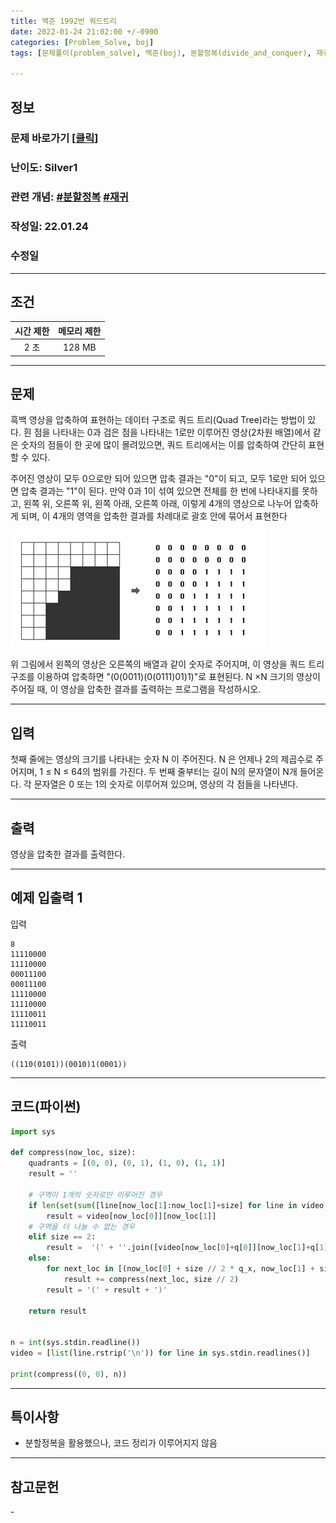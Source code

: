 ```yaml
---
title: 백준 1992번 쿼드트리
date: 2022-01-24 21:02:00 +/-0900
categories: [Problem_Solve, boj]
tags: [문제풀이(problem_solve), 백준(boj), 분할정복(divide_and_conquer), 재귀(recursion)]

---
```

## 정보
### 문제 바로가기 [[클릭](https://www.acmicpc.net/problem/1992)]
### 난이도: Silver1
### 관련 개념: [#분할정복](https://www.acmicpc.net/problemset?sort=ac_desc&algo=24) [#재귀](https://www.acmicpc.net/problemset?sort=ac_desc&algo=62)
### 작성일: 22.01.24
### 수정일

---
## 조건

시간 제한|메모리 제한
:---:|:---:
2 초|128 MB

---
## 문제
흑백 영상을 압축하여 표현하는 데이터 구조로 쿼드 트리(Quad Tree)라는 방법이 있다. 흰 점을 나타내는 0과 검은 점을 나타내는 1로만 이루어진 영상(2차원 배열)에서 같은 숫자의 점들이 한 곳에 많이 몰려있으면, 쿼드 트리에서는 이를 압축하여 간단히 표현할 수 있다.

주어진 영상이 모두 0으로만 되어 있으면 압축 결과는 "0"이 되고, 모두 1로만 되어 있으면 압축 결과는 "1"이 된다. 만약 0과 1이 섞여 있으면 전체를 한 번에 나타내지를 못하고, 왼쪽 위, 오른쪽 위, 왼쪽 아래, 오른쪽 아래, 이렇게 4개의 영상으로 나누어 압축하게 되며, 이 4개의 영역을 압축한 결과를 차례대로 괄호 안에 묶어서 표현한다

![영상그림](/assets/img/problem_solve/0010/0010_problem.png)

위 그림에서 왼쪽의 영상은 오른쪽의 배열과 같이 숫자로 주어지며, 이 영상을 쿼드 트리 구조를 이용하여 압축하면 "(0(0011)(0(0111)01)1)"로 표현된다.  N ×N 크기의 영상이 주어질 때, 이 영상을 압축한 결과를 출력하는 프로그램을 작성하시오.

---
## 입력
첫째 줄에는 영상의 크기를 나타내는 숫자 N 이 주어진다. N 은 언제나 2의 제곱수로 주어지며, 1 ≤ N ≤ 64의 범위를 가진다. 두 번째 줄부터는 길이 N의 문자열이 N개 들어온다. 각 문자열은 0 또는 1의 숫자로 이루어져 있으며, 영상의 각 점들을 나타낸다.

---
## 출력
영상을 압축한 결과를 출력한다.

---
## 예제 입출력 1
입력
```
8
11110000
11110000
00011100
00011100
11110000
11110000
11110011
11110011
```

출력
```
((110(0101))(0010)1(0001))
```

---
## 코드(파이썬)
```python
import sys

def compress(now_loc, size):
    quadrants = [(0, 0), (0, 1), (1, 0), (1, 1)]
    result = ''
    
    # 구역이 1개의 숫자로만 이루어진 경우
    if len(set(sum([line[now_loc[1]:now_loc[1]+size] for line in video[now_loc[0]:now_loc[0]+size]], list()))) == 1:
        result = video[now_loc[0]][now_loc[1]]
    # 구역을 더 나눌 수 없는 경우
    elif size == 2:
        result =  '(' + ''.join([video[now_loc[0]+q[0]][now_loc[1]+q[1]] for q in quadrants]) + ')'
    else:
        for next_loc in [(now_loc[0] + size // 2 * q_x, now_loc[1] + size // 2 * q_y) for q_x, q_y in quadrants]:
            result += compress(next_loc, size // 2)
        result = '(' + result + ')'
    
    return result
    

n = int(sys.stdin.readline())
video = [list(line.rstrip('\n')) for line in sys.stdin.readlines()]

print(compress((0, 0), n))

```

---
## 특이사항
- 분할정복을 활용했으나, 코드 정리가 이루어지지 않음

---
## 참고문헌
\-
